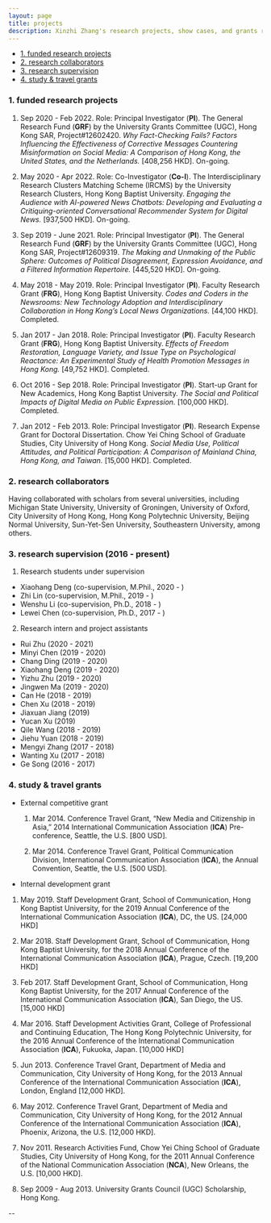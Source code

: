 ```yaml
---
layout: page
title: projects
description: Xinzhi Zhang's research projects, show cases, and grants record
---
```



<ul>
    <li><a href="#researchprojs">1. funded research projects</a></li>
    <li><a href="#collaboration">2. research collaborators</a></li>
	<li><a href="#ra">3. research supervision </a></li>
    <li><a href="#othergrants">4. study & travel grants</a></li>
</ul>


### <a name="researchprojs"></a>1. funded research projects

 1. Sep 2020 - Feb 2022. Role: Principal Investigator (**PI**). The General Research Fund (**GRF**) by the University Grants Committee (UGC), Hong Kong SAR, Project#12602420. *Why Fact-Checking Fails? Factors Influencing the Effectiveness of Corrective Messages Countering Misinformation on Social Media: A Comparison of Hong Kong, the United States, and the Netherlands.* [408,256 HKD]. On-going.  

 2. May 2020 - Apr 2022. Role: Co-Investigator (**Co-I**). The Interdisciplinary Research Clusters Matching Scheme (IRCMS) by the University Research Clusters, Hong Kong Baptist University. *Engaging the Audience with AI-powered News Chatbots: Developing and Evaluating a Critiquing-oriented Conversational Recommender System for Digital News.* [937,500 HKD]. On-going.
  
 3. Sep 2019 - June 2021. Role: Principal Investigator (**PI**). The General Research Fund (**GRF**) by the University Grants Committee (UGC), Hong Kong SAR, Project#12609319. *The Making and Unmaking of the Public Sphere: Outcomes of Political Disagreement, Expression Avoidance, and a Filtered Information Repertoire.* [445,520 HKD]. On-going.

 4. May 2018 - May 2019. Role: Principal Investigator (**PI**). Faculty Research Grant (**FRG**), Hong Kong Baptist University. *Codes and Coders in the Newsrooms: New Technology Adoption and Interdisciplinary Collaboration in Hong Kong’s Local News Organizations.* [44,100 HKD]. Completed. 

 5. Jan 2017 - Jan 2018. Role: Principal Investigator (**PI**). Faculty Research Grant (**FRG**), Hong Kong Baptist University. *Effects of Freedom Restoration, Language Variety, and Issue Type on Psychological Reactance: An Experimental Study of Health Promotion Messages in Hong Kong.* [49,752 HKD]. Completed. 

 6. Oct 2016 - Sep 2018. Role: Principal Investigator (**PI**). Start-up Grant for New Academics, Hong Kong Baptist University. *The Social and Political Impacts of Digital Media on Public Expression.* [100,000 HKD]. Completed.

 7. Jan 2012 - Feb 2013. Role: Principal Investigator (**PI**). Research Expense Grant for Doctoral Dissertation. Chow Yei Ching School of Graduate Studies, City University of Hong Kong. *Social Media Use, Political Attitudes, and Political Participation: A Comparison of Mainland China, Hong Kong, and Taiwan.* [15,000 HKD]. Completed.  

### <a name="collaboration"></a>2. research collaborators

Having collaborated with scholars from several universities, including Michigan State University, University of Groningen, University of Oxford, City University of Hong Kong, Hong Kong Polytechnic University, Beijing Normal University, Sun-Yet-Sen University, Southeastern University, among others. 

### <a name="ra"></a>3. research supervision (2016 - present)

1. Research students under supervision
 - Xiaohang Deng (co-supervision, M.Phil., 2020 - )
 - Zhi Lin (co-supervision, M.Phil., 2019 - )
 - Wenshu Li (co-supervision, Ph.D., 2018 - )
 - Lewei Chen (co-supervision, Ph.D., 2017 - )

2. Research intern and project assistants
 - Rui Zhu (2020 - 2021)
 - Minyi Chen (2019 - 2020)
 - Chang Ding (2019 - 2020)
 - Xiaohang Deng (2019 - 2020)
 - Yizhu Zhu (2019 - 2020)
 - Jingwen Ma (2019 - 2020)
 - Can He (2018 - 2019)
 - Chen Xu (2018 - 2019)
 - Jiaxuan Jiang (2019)
 - Yucan Xu (2019)
 - Qile Wang (2018 - 2019)
 - Jiehu Yuan (2018 - 2019)
 - Mengyi Zhang (2017 - 2018)
 - Wanting Xu (2017 - 2018)
 - Ge Song (2016 - 2017)

### <a name="othergrants"></a>4. study & travel grants


- External competitive grant

  1. Mar 2014. Conference Travel Grant, “New Media and Citizenship in Asia,” 2014 International Communication Association (**ICA**) Pre-conference, Seattle, the U.S. [800 USD].

  2. Mar 2014. Conference Travel Grant, Political Communication Division, International Communication Association (**ICA**), the Annual Convention, Seattle, the U.S. [500 USD].

- Internal development grant

 1. May 2019. Staff Development Grant, School of Communication, Hong Kong Baptist University, for the 2019 Annual Conference of the International Communication Association (**ICA**), DC, the US. [24,000 HKD]

 2. Mar 2018. Staff Development Grant, School of Communication, Hong Kong Baptist University, for the 2018 Annual Conference of the International Communication Association (**ICA**), Prague, Czech. [19,200 HKD]

 3. Feb 2017. Staff Development Grant, School of Communication, Hong Kong Baptist University, for the 2017 Annual Conference of the International Communication Association (**ICA**), San Diego, the US. [15,000 HKD]

 4. Mar 2016. Staff Development Activities Grant, College of Professional and Continuing Education, The Hong Kong Polytechnic University, for the 2016 Annual Conference of the International Communication Association (**ICA**), Fukuoka, Japan. [10,000 HKD]

 5. Jun 2013. Conference Travel Grant, Department of Media and Communication, City University of Hong Kong, for the 2013 Annual Conference of the International Communication Association (**ICA**), London, England [12,000 HKD].

 6. May 2012. Conference Travel Grant, Department of Media and Communication, City University of Hong Kong, for the 2012 Annual Conference of the International Communication Association (**ICA**), Phoenix, Arizona, the U.S. [12,000 HKD].

 7. Nov 2011. Research Activities Fund, Chow Yei Ching School of Graduate Studies, City University of Hong Kong, for the 2011 Annual Conference of the National Communication Association (**NCA**), New Orleans, the U.S. [10,000 HKD].

 8. Sep 2009 - Aug 2013. University Grants Council (UGC) Scholarship, Hong Kong.


--
